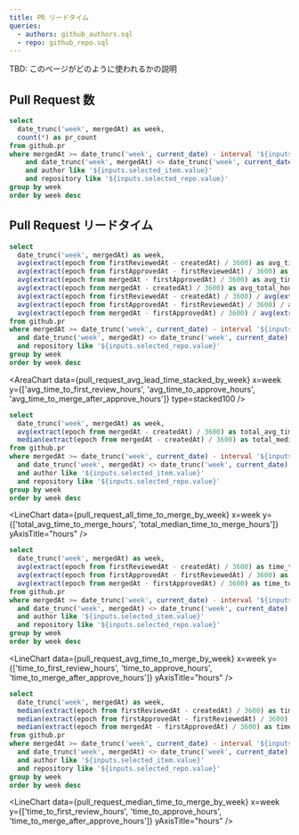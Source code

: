 ```yaml
---
title: PR リードタイム
queries:
  - authors: github_authors.sql
  - repo: github_repo.sql
---
```


<Alert status="info">
TBD: このページがどのように使われるかの説明
</Alert>

<Dropdown name=selected_item data={authors} value=author>
    <DropdownOption value="%" valueLabel="全ての author"/>
</Dropdown>

<Dropdown name=selected_repo data={repo} value=repository>
    <DropdownOption value="%" valueLabel="全ての repo"/>
</Dropdown>

<Dropdown name=target_weeks defaultValue="12 weeks">
    <DropdownOption valueLabel="4 weeks" value="4 weeks" />    
    <DropdownOption valueLabel="8 weeks" value="8 weeks" />    
    <DropdownOption valueLabel="12 weeks" value="12 weeks" />
    <DropdownOption valueLabel="24 weeks" value="24 weeks" />
</Dropdown>

## Pull Request 数

```sql pull_request_count_by_week
select
  date_trunc('week', mergedAt) as week,
  count(*) as pr_count
from github.pr
where mergedAt >= date_trunc('week', current_date) - interval '${inputs.target_weeks.value}'
    and date_trunc('week', mergedAt) <> date_trunc('week', current_date)
    and author like '${inputs.selected_item.value}'
    and repository like '${inputs.selected_repo.value}'
group by week
order by week desc
```

<LineChart
    data={pull_request_count_by_week}
    x=week
    y=pr_count
    xAxisTitle="week"
    yAxisTitle="count"
/>

## Pull Request リードタイム

```sql pull_request_avg_lead_time_stacked_by_week
select
  date_trunc('week', mergedAt) as week,
  avg(extract(epoch from firstReviewedAt - createdAt) / 3600) as avg_time_to_first_review_hours,
  avg(extract(epoch from firstApprovedAt - firstReviewedAt) / 3600) as avg_time_to_approve_hours,
  avg(extract(epoch from mergedAt - firstApprovedAt) / 3600) as avg_time_to_merge_after_approve_hours,
  avg(extract(epoch from mergedAt - createdAt) / 3600) as avg_total_hours,
  avg(extract(epoch from firstReviewedAt - createdAt) / 3600) / avg(extract(epoch from mergedAt - createdAt) / 3600) as avg_time_to_first_review_hours_pct,
  avg(extract(epoch from firstApprovedAt - firstReviewedAt) / 3600) / avg(extract(epoch from mergedAt - createdAt) / 3600) as avg_time_to_approve_hours_pct,
  avg(extract(epoch from mergedAt - firstApprovedAt) / 3600) / avg(extract(epoch from mergedAt - createdAt) / 3600) as avg_time_to_merge_after_approve_hours_pct
from github.pr
where mergedAt >= date_trunc('week', current_date) - interval '${inputs.target_weeks.value}'
  and date_trunc('week', mergedAt) <> date_trunc('week', current_date)
  and repository like '${inputs.selected_repo.value}'
group by week
order by week desc
```

<AreaChart
    data={pull_request_avg_lead_time_stacked_by_week}
    x=week
    y={['avg_time_to_first_review_hours', 'avg_time_to_approve_hours', 'avg_time_to_merge_after_approve_hours']}
    type=stacked100
/>

<Tabs>

<Tab label="ALL">

```sql pull_request_all_time_to_merge_by_week
select
  date_trunc('week', mergedAt) as week,
  avg(extract(epoch from mergedAt - createdAt) / 3600) as total_avg_time_to_merge_hours,
  median(extract(epoch from mergedAt - createdAt) / 3600) as total_median_time_to_merge_hours
from github.pr
where mergedAt >= date_trunc('week', current_date) - interval '${inputs.target_weeks.value}'
  and date_trunc('week', mergedAt) <> date_trunc('week', current_date)
  and author like '${inputs.selected_item.value}'
  and repository like '${inputs.selected_repo.value}'
group by week
order by week desc
```

<LineChart
    data={pull_request_all_time_to_merge_by_week}
    x=week
    y={['total_avg_time_to_merge_hours', 'total_median_time_to_merge_hours']}
    yAxisTitle="hours"
/>

</Tab>

<Tab label="Average">

```sql pull_request_avg_time_to_merge_by_week
select
  date_trunc('week', mergedAt) as week,
  avg(extract(epoch from firstReviewedAt - createdAt) / 3600) as time_to_first_review_hours,
  avg(extract(epoch from firstApprovedAt - firstReviewedAt) / 3600) as time_to_approve_hours,
  avg(extract(epoch from mergedAt - firstApprovedAt) / 3600) as time_to_merge_after_approve_hours
from github.pr
where mergedAt >= date_trunc('week', current_date) - interval '${inputs.target_weeks.value}'
  and date_trunc('week', mergedAt) <> date_trunc('week', current_date)
  and author like '${inputs.selected_item.value}'
  and repository like '${inputs.selected_repo.value}'
group by week
order by week desc
```

<LineChart
    data={pull_request_avg_time_to_merge_by_week}
    x=week
    y={['time_to_first_review_hours', 'time_to_approve_hours', 'time_to_merge_after_approve_hours']}
    yAxisTitle="hours"
/>

</Tab>

<Tab label="Median">

```sql pull_request_median_time_to_merge_by_week
select
  date_trunc('week', mergedAt) as week,
  median(extract(epoch from firstReviewedAt - createdAt) / 3600) as time_to_first_review_hours,
  median(extract(epoch from firstApprovedAt - firstReviewedAt) / 3600) as time_to_approve_hours,
  median(extract(epoch from mergedAt - firstApprovedAt) / 3600) as time_to_merge_after_approve_hours
from github.pr
where mergedAt >= date_trunc('week', current_date) - interval '${inputs.target_weeks.value}'
  and date_trunc('week', mergedAt) <> date_trunc('week', current_date)
  and author like '${inputs.selected_item.value}'
  and repository like '${inputs.selected_repo.value}'
group by week
order by week desc
```

<LineChart
data={pull_request_median_time_to_merge_by_week}
x=week
y={['time_to_first_review_hours', 'time_to_approve_hours', 'time_to_merge_after_approve_hours']}
yAxisTitle="hours"
/>

</Tab>

</Tabs>
